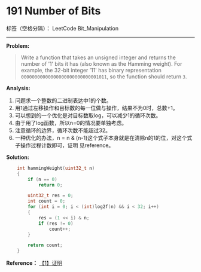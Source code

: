 ﻿# 191 Number of Bits

标签（空格分隔）： LeetCode Bit_Manipulation

---

**Problem:**
>   Write a function that takes an unsigned integer and returns the number of ’1' bits it has (also known as the Hamming weight).
    For example, the 32-bit integer ’11' has binary representation `00000000000000000000000000001011`, so the function should return `3`.

**Analysis:**

 1. 问题求一个整数的二进制表达中1的个数。
 2. 用1通过左移操作和目标数的每一位做与操作，结果不为0时，总数+1。
 3. 可以想到的一个优化是对目标数取log，可以减少1的循环次数。
 4. 由于用了log函数，所以n=0的情况要单独考虑。
 5. 注意循环的边界，循环次数不能超过32。
 6. 一种优化的办法，n = n & (n-1)这个式子本身就是在清除n的1的位，对这个式子操作过程计数即可，证明
见reference。
  
**Solution:**
```cpp
	int hammingWeight(uint32_t n)
	{
		if (n == 0)
			return 0;

		uint32_t res = 0;
		int count = 0;
		for (int i = 0; i < (int)log2f(n) && i < 32; i++)
		{
			res = (1 << i) & n;
			if (res != 0)
				count++;
		}

		return count;
	}
```

**Reference：**
[【1】证明][1]


  [1]: http://www.csinterview.com/number-of-1-bits-in-less-than-log-n-operations/ 
